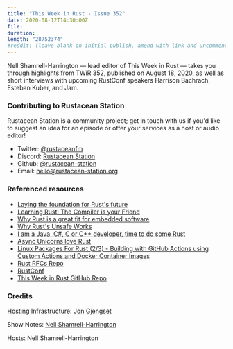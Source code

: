 ```yaml
---
title: "This Week in Rust - Issue 352"
date: 2020-08-12T14:30:00Z
file:
duration: 
length: "28752374"
#reddit: (leave blank on initial publish, amend with link and uncomment this line after Reddit thread has been posted)
---
```


Nell Shamrell-Harrington — lead editor of This Week in Rust — takes you through highlights from TWiR 352, published on August 18, 2020, as well as short interviews with upcoming RustConf speakers Harrison Bachrach, Esteban Kuber, and Jam.

<!--
The episode introduction goes here.
The first paragraph should ideally be short, and is used in various
places as a "short description" for the episode. Any subsequent
paragraphs show up as "expanded description".
-->

### Contributing to Rustacean Station

<!-- You can probably leave this as-is -->

Rustacean Station is a community project; get in touch with us if you'd like to suggest an idea for an episode or offer your services as a host or audio editor!

 - Twitter: [@rustaceanfm](https://twitter.com/rustaceanfm)
 - Discord: [Rustacean Station](https://discord.gg/cHc3Gyc)
 - Github: [@rustacean-station](https://github.com/rustacean-station/)
 - Email: [hello@rustacean-station.org](mailto:hello@rustacean-station.org)

### Referenced resources

* [Laying the foundation for Rust's future](https://blog.rust-lang.org/2020/08/18/laying-the-foundation-for-rusts-future.html)
* [Learning Rust: The Compiler is your Friend](https://ferrous-systems.com/blog/the-compiler-is-your-friend/)
* [Why Rust is a great fit for embedded software](https://tweedegolf.nl/blog/39/why-rust-is-a-great-fit-for-embedded-software)
* [Why Rust's Unsafe Works](https://jam1.re/blog/why-rusts-unsafe-works)
* [I am a Java, C#, C or C++ developer, time to do some Rust](https://fasterthanli.me/articles/i-am-a-java-csharp-c-or-cplusplus-dev-time-to-do-some-rust)
* [Async Unicorns love Rust](https://blog.kdubovikov.ml/articles/rust/async-unicorns-love-rust)
* [Linux Packages For Rust (2/3) - Building with GitHub Actions using Custom Actions and Docker Container Images](https://ebbflow.io/blog/vending-linux-2)
* [Rust RFCs Repo](https://github.com/rust-lang/rfcs)
* [RustConf](https://rustconf.com/)
* [This Week in Rust GitHub Repo](https://github.com/emberian/this-week-in-rust/)

### Credits

Hosting Infrastructure: [Jon Gjengset](https://twitter.com/jonhoo/)

Show Notes: [Nell Shamrell-Harrington](https://twitter.com/nellshamrell)

Hosts: Nell Shamrell-Harrington
